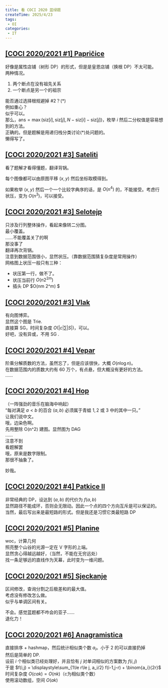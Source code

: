 ```yaml
---
title: 看 COCI 2020 蓝绿题
createTime: 2025/4/23
tags:
 - OI
categories:
 - IT
---
```


## [[COCI 2020/2021 #1] Papričice](https://www.luogu.com.cn/problem/P7165)  
  
好像是属性店铺（树形 DP）的形式，但是是皇恩店铺（换根 DP）不太可能。   
两种情况。   
  
1. 两个断点在没有祖先关系  
2. 一个断点是另一个的祖宗  

能否通过选择根规避掉 #2？(\*)  
例如重心？  
似乎可以。  
那么，$\mathrm{ans} = \max(\mathrm{siz}[i], \mathrm{siz}[j], N-\mathrm{siz}[i]-\mathrm{siz}[j])$，枚举 $i$ 然后二分权值是容易想到的方法。   
正确的。但是题解是用递归栈分类讨论(*)处问题的。  
懒得写了。   
  
## [[COCI 2020/2021 #3] Sateliti](https://www.luogu.com.cn/problem/P7170)  
  
看了题解才看得懂题，翻译背锅。  
  
每个图像都可以由原图平移 $(x,y)$ 然后坐标取模得到。  
  
如果枚举 $(x,y)$ 然后一个一个比较字典序的话，是 $O(n^4)$ 的，不能接受。考虑行状压，变为 $O(n^3)$，可以接受。  
  
## [[COCI 2020/2021 #3] Selotejp](https://www.luogu.com.cn/problem/P7171)  
  
只涉及行列整体操作，看起来像转二分图。  
最小覆盖。  
……不能覆盖关了的啊  
那没事了  
翻译再次背锅。  
注意到数据范围很小，显然状压。（靠数据范围猜复杂度是常用操作）   
网格图上状压一般只有三种：  
  
- 状压第一行，做不了。   
- 状压当前行 $O(n 2^{2m})$  
- 插头 DP $O(nm 2^m) $  
  
## [[COCI 2020/2021 #3] Vlak](https://www.luogu.com.cn/problem/P7210)  
  
有向图博弈。  
显然这个图是 Trie.  
直接算 SG，时间复杂度 $O(|c|\sum|S|)$，可以。   
好吧，没有异或，不用 SG .  
  
## [[COCI 2020/2021 #4] Vepar](https://www.luogu.com.cn/problem/P7281)  
  
阶乘分解质数的方法，虽然忘了，但是应该很快，大概 $O(n\log n)$。  
在数据范围内的质数大约有 60 万个，有点悬，但大概没有更好的方法。  
……  
  
## [[COCI 2020/2021 #4] Hop](https://www.luogu.com.cn/problem/P7282)  
  
（一阵强劲的音乐在脑海中响起）   
“每对满足 $a<b$ 的百合 $(a,b)$ 必须属于青蛙 $1,2$ 或 $3$ 中的其中一只。”  
让我们说中文。   
哦，边染色啊。   
先用整除 O(n^2) 建图。显然图为 DAG   
……  
注意不到  
看题解罢  
哦，原来是数字限制。  
那很不抽象了。   
  
妙哉。  
  
## [[COCI 2020/2021 #4] Patkice II](https://www.luogu.com.cn/problem/P7284)  
  
非常经典的 DP，设达到 $(a,b)$ 的代价为 $f(a,b)$  
显然路径不能成环，否则会无限动。因此一个点的四个方向互斥是可以保证的。  
当然，最后写出来是最短路的形式。但是我还是习惯它类最短路 DP  
  
## [[COCI 2020/2021 #5] Planine](https://www.luogu.com.cn/problem/P7401)  
  
woc，计算几何  
照亮整个山谷的光源一定在 V 字形的上端。  
显然贪心得越远越好，（当然，不能在无穷远处）  
找一条足够远的直线作为天幕，此时变为一维问题。   
  
## [[COCI 2020/2021 #5] Sjeckanje](https://www.luogu.com.cn/problem/P7402)  
  
区间修改，查询分割之后极差和的最大值。  
考虑没有修改怎么做。  
似乎与单调区间有关。   
  
不会。感觉蓝题都不咋会的亚子……  
退化力！  
  
  
  
## [[COCI 2020/2021 #6] Anagramistica](https://www.luogu.com.cn/problem/P7552)  
  
直接排序 + hashmap，然后统计相似类个数 $a_i$。小于 $2$ 的可以直接扔掉   
然后是简单的 DP.  
设前 $i$ 个相似类已经处理好，并且恰有 $j$ 对单词相似的方案数为 $f(i,j)$  
于是 $f(i,j) = \displaystyle\sum_{1\le r\le j, a_i/2} f(i-1,j-r) + \binom{a_i}{2r}$  
时间复杂度 $O(cak)=O(nk)$（c为相似类个数）   
使用滚动数组，空间 $O(ak)$
